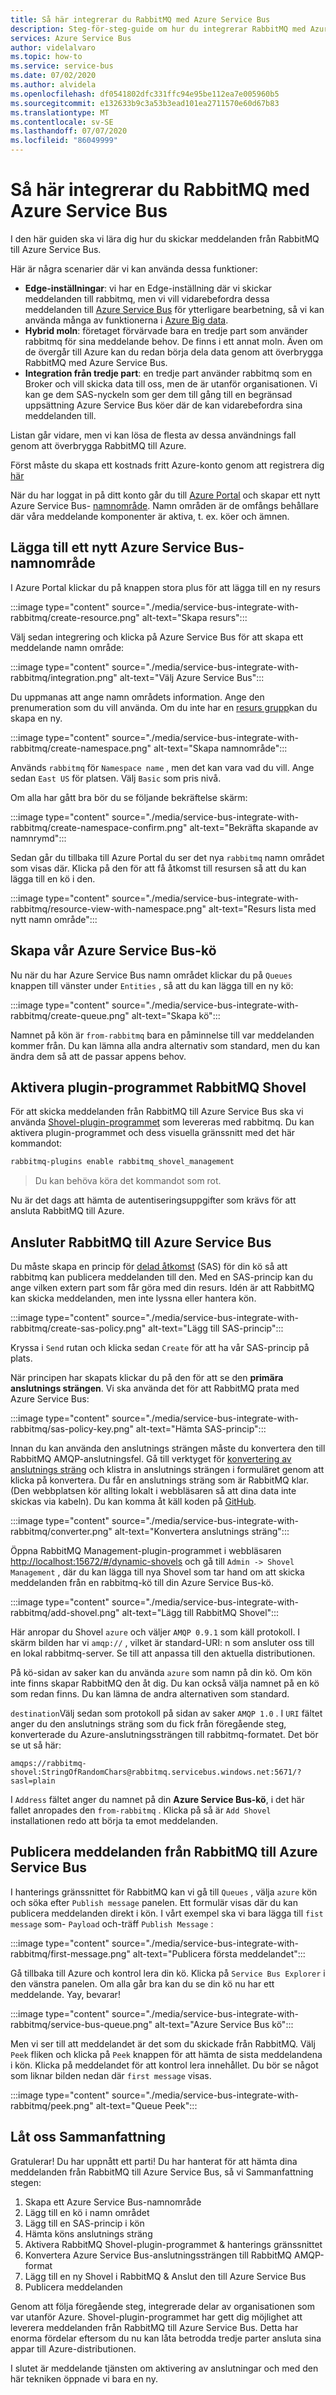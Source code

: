 ```yaml
---
title: Så här integrerar du RabbitMQ med Azure Service Bus
description: Steg-för-steg-guide om hur du integrerar RabbitMQ med Azure Service Bus
services: Azure Service Bus
author: videlalvaro
ms.topic: how-to
ms.service: service-bus
ms.date: 07/02/2020
ms.author: alvidela
ms.openlocfilehash: df0541802dfc331ffc94e95be112ea7e005960b5
ms.sourcegitcommit: e132633b9c3a53b3ead101ea2711570e60d67b83
ms.translationtype: MT
ms.contentlocale: sv-SE
ms.lasthandoff: 07/07/2020
ms.locfileid: "86049999"
---
```

# <a name="how-to-integrate-rabbitmq-with-azure-service-bus"></a>Så här integrerar du RabbitMQ med Azure Service Bus

I den här guiden ska vi lära dig hur du skickar meddelanden från RabbitMQ till Azure Service Bus.

Här är några scenarier där vi kan använda dessa funktioner:

- **Edge-inställningar**: vi har en Edge-inställning där vi skickar meddelanden till rabbitmq, men vi vill vidarebefordra dessa meddelanden till [Azure Service Bus](https://docs.microsoft.com/azure/service-bus-messaging/service-bus-messaging-overview) för ytterligare bearbetning, så vi kan använda många av funktionerna i [Azure Big data](https://docs.microsoft.com/azure/architecture/guide/architecture-styles/big-data).
- **Hybrid moln**: företaget förvärvade bara en tredje part som använder rabbitmq för sina meddelande behov. De finns i ett annat moln. Även om de övergår till Azure kan du redan börja dela data genom att överbrygga RabbitMQ med Azure Service Bus.
- **Integration från tredje part**: en tredje part använder rabbitmq som en Broker och vill skicka data till oss, men de är utanför organisationen. Vi kan ge dem SAS-nyckeln som ger dem till gång till en begränsad uppsättning Azure Service Bus köer där de kan vidarebefordra sina meddelanden till.

Listan går vidare, men vi kan lösa de flesta av dessa användnings fall genom att överbrygga RabbitMQ till Azure.

Först måste du skapa ett kostnads fritt Azure-konto genom att registrera dig [här](https://azure.microsoft.com/free/)

När du har loggat in på ditt konto går du till [Azure Portal](https://portal.azure.com/) och skapar ett nytt Azure Service Bus- [namnområde](https://docs.microsoft.com/azure/service-bus-messaging/service-bus-create-namespace-portal). Namn områden är de omfångs behållare där våra meddelande komponenter är aktiva, t. ex. köer och ämnen.

## <a name="adding-a-new-azure-service-bus-namespace"></a>Lägga till ett nytt Azure Service Bus-namnområde

I Azure Portal klickar du på knappen stora plus för att lägga till en ny resurs

:::image type="content" source="./media/service-bus-integrate-with-rabbitmq/create-resource.png" alt-text="Skapa resurs":::

Välj sedan integrering och klicka på Azure Service Bus för att skapa ett meddelande namn område:

:::image type="content" source="./media/service-bus-integrate-with-rabbitmq/integration.png" alt-text="Välj Azure Service Bus":::

Du uppmanas att ange namn områdets information. Ange den prenumeration som du vill använda. Om du inte har en [resurs grupp](https://docs.microsoft.com/azure/azure-resource-manager/management/manage-resource-groups-portal)kan du skapa en ny.

:::image type="content" source="./media/service-bus-integrate-with-rabbitmq/create-namespace.png" alt-text="Skapa namnområde":::

Används `rabbitmq` för `Namespace name` , men det kan vara vad du vill. Ange sedan `East US` för platsen. Välj `Basic` som pris nivå.

Om alla har gått bra bör du se följande bekräftelse skärm:

:::image type="content" source="./media/service-bus-integrate-with-rabbitmq/create-namespace-confirm.png" alt-text="Bekräfta skapande av namnrymd":::

Sedan går du tillbaka till Azure Portal du ser det nya `rabbitmq` namn området som visas där. Klicka på den för att få åtkomst till resursen så att du kan lägga till en kö i den.

:::image type="content" source="./media/service-bus-integrate-with-rabbitmq/resource-view-with-namespace.png" alt-text="Resurs lista med nytt namn område":::

## <a name="creating-our-azure-service-bus-queue"></a>Skapa vår Azure Service Bus-kö

Nu när du har Azure Service Bus namn området klickar du på `Queues` knappen till vänster under `Entities` , så att du kan lägga till en ny kö:

:::image type="content" source="./media/service-bus-integrate-with-rabbitmq/create-queue.png" alt-text="Skapa kö":::

Namnet på kön är `from-rabbitmq` bara en påminnelse till var meddelanden kommer från. Du kan lämna alla andra alternativ som standard, men du kan ändra dem så att de passar appens behov.

## <a name="enabling-the-rabbitmq-shovel-plugin"></a>Aktivera plugin-programmet RabbitMQ Shovel

För att skicka meddelanden från RabbitMQ till Azure Service Bus ska vi använda [Shovel-plugin-programmet](https://www.rabbitmq.com/shovel.html) som levereras med rabbitmq. Du kan aktivera plugin-programmet och dess visuella gränssnitt med det här kommandot:

```bash
rabbitmq-plugins enable rabbitmq_shovel_management
```

>Du kan behöva köra det kommandot som rot.

Nu är det dags att hämta de autentiseringsuppgifter som krävs för att ansluta RabbitMQ till Azure.

## <a name="connecting-rabbitmq-to-azure-service-bus"></a>Ansluter RabbitMQ till Azure Service Bus

Du måste skapa en princip för [delad åtkomst](https://docs.microsoft.com/azure/storage/common/storage-sas-overview) (SAS) för din kö så att rabbitmq kan publicera meddelanden till den. Med en SAS-princip kan du ange vilken extern part som får göra med din resurs. Idén är att RabbitMQ kan skicka meddelanden, men inte lyssna eller hantera kön.

:::image type="content" source="./media/service-bus-integrate-with-rabbitmq/create-sas-policy.png" alt-text="Lägg till SAS-princip":::

Kryssa i `Send` rutan och klicka sedan `Create` för att ha vår SAS-princip på plats.

När principen har skapats klickar du på den för att se den **primära anslutnings strängen**. Vi ska använda det för att RabbitMQ prata med Azure Service Bus:

:::image type="content" source="./media/service-bus-integrate-with-rabbitmq/sas-policy-key.png" alt-text="Hämta SAS-princip":::

Innan du kan använda den anslutnings strängen måste du konvertera den till RabbitMQ AMQP-anslutningsfel. Gå till verktyget för [konvertering av anslutnings sträng](https://red-mushroom-0f7446a0f.azurestaticapps.net/) och klistra in anslutnings strängen i formuläret genom att klicka på konvertera. Du får en anslutnings sträng som är RabbitMQ klar. (Den webbplatsen kör allting lokalt i webbläsaren så att dina data inte skickas via kabeln). Du kan komma åt käll koden på [GitHub](https://github.com/videlalvaro/connstring_to_amqp).

:::image type="content" source="./media/service-bus-integrate-with-rabbitmq/converter.png" alt-text="Konvertera anslutnings sträng":::

Öppna RabbitMQ Management-plugin-programmet i webbläsaren [http://localhost:15672/#/dynamic-shovels](http://localhost:15672/#/dynamic-shovels) och gå till `Admin -> Shovel Management` , där du kan lägga till nya Shovel som tar hand om att skicka meddelanden från en rabbitmq-kö till din Azure Service Bus-kö.

:::image type="content" source="./media/service-bus-integrate-with-rabbitmq/add-shovel.png" alt-text="Lägg till RabbitMQ Shovel":::

Här anropar du Shovel `azure` och väljer `AMQP 0.9.1` som käll protokoll. I skärm bilden har vi `amqp://` , vilket är standard-URI: n som ansluter oss till en lokal rabbitmq-server. Se till att anpassa till den aktuella distributionen.

På kö-sidan av saker kan du använda `azure` som namn på din kö. Om kön inte finns skapar RabbitMQ den åt dig. Du kan också välja namnet på en kö som redan finns. Du kan lämna de andra alternativen som standard.

`destination`Välj sedan som protokoll på sidan av saker `AMQP 1.0` . I `URI` fältet anger du den anslutnings sträng som du fick från föregående steg, konverterade du Azure-anslutningssträngen till rabbitmq-formatet. Det bör se ut så här:

```
amqps://rabbitmq-shovel:StringOfRandomChars@rabbitmq.servicebus.windows.net:5671/?sasl=plain
```

I `Address` fältet anger du namnet på din **Azure Service Bus-kö**, i det här fallet anropades den `from-rabbitmq` . Klicka på så är `Add Shovel` installationen redo att börja ta emot meddelanden.

## <a name="publishing-messages-from-rabbitmq-to-azure-service-bus"></a>Publicera meddelanden från RabbitMQ till Azure Service Bus

I hanterings gränssnittet för RabbitMQ kan vi gå till `Queues` , välja `azure` kön och söka efter `Publish message` panelen. Ett formulär visas där du kan publicera meddelanden direkt i kön. I vårt exempel ska vi bara lägga till `fist message` som- `Payload` och-träff `Publish Message` :

:::image type="content" source="./media/service-bus-integrate-with-rabbitmq/first-message.png" alt-text="Publicera första meddelandet":::

Gå tillbaka till Azure och kontrol lera din kö. Klicka på `Service Bus Explorer` i den vänstra panelen. Om alla går bra kan du se din kö nu har ett meddelande. Yay, bevarar!

:::image type="content" source="./media/service-bus-integrate-with-rabbitmq/service-bus-queue.png" alt-text="Azure Service Bus kö":::

Men vi ser till att meddelandet är det som du skickade från RabbitMQ. Välj `Peek` fliken och klicka på `Peek` knappen för att hämta de sista meddelandena i kön. Klicka på meddelandet för att kontrol lera innehållet. Du bör se något som liknar bilden nedan där `first message` visas.

:::image type="content" source="./media/service-bus-integrate-with-rabbitmq/peek.png" alt-text="Queue Peek":::

## <a name="lets-recap"></a>Låt oss Sammanfattning

Gratulerar! Du har uppnått ett parti! Du har hanterat för att hämta dina meddelanden från RabbitMQ till Azure Service Bus, så vi Sammanfattning stegen:

1. Skapa ett Azure Service Bus-namnområde
2. Lägg till en kö i namn området
3. Lägg till en SAS-princip i kön
4. Hämta köns anslutnings sträng
5. Aktivera RabbitMQ Shovel-plugin-programmet & hanterings gränssnittet
6. Konvertera Azure Service Bus-anslutningssträngen till RabbitMQ AMQP-format
7. Lägg till en ny Shovel i RabbitMQ & Anslut den till Azure Service Bus
8. Publicera meddelanden

Genom att följa föregående steg, integrerade delar av organisationen som var utanför Azure. Shovel-plugin-programmet har gett dig möjlighet att leverera meddelanden från RabbitMQ till Azure Service Bus. Detta har enorma fördelar eftersom du nu kan låta betrodda tredje parter ansluta sina appar till Azure-distributionen.

I slutet är meddelande tjänsten om aktivering av anslutningar och med den här tekniken öppnade vi bara en ny.